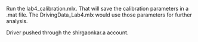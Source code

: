 Run the lab4_calibration.mlx. That will save the calibration parameters in a .mat file. 
The DrivingData_Lab4.mlx would use those parameters for further analysis. 

Driver pushed through the shirgaonkar.a account. 
